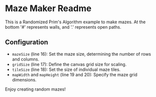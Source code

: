 # Maze Maker Readme

This is a Randomized Prim's Algorithm example to make mazes. At the bottom '#' represents walls, and '.' represents open paths.

## Configuration

- `mazeSize` (line 16): Set the maze size, determining the number of rows and columns.
- `gridSize` (line 17): Define the canvas grid size for scaling.
- `tileSize` (line 18): Set the size of individual maze tiles.
- `mapWidth` and `mapHeight` (line 19 and 20): Specify the maze grid dimensions.



Enjoy creating random mazes!

